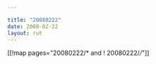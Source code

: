 ```yaml
---

title: "20080222"
date: 2008-02-22
layout: rut
---
```


[[!map pages="20080222/* and ! 20080222/*/*"]]
